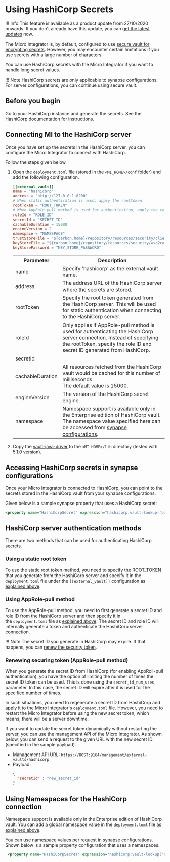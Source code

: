 # Using HashiCorp Secrets 

!!! Info
    This feature is available as a product update from 27/10/2020 onwards. If you don't already have this update, you can [get the latest updates](https://updates.docs.wso2.com/en/latest/updates/overview/) now.

The Micro Integrator is, by default, configured to use [secure vault for encrypting secrets](encrypting_plain_text.md). However, you may encounter certain limitations if you use secrets with a large number of characters.

You can use HashiCorp secrets with the Micro Integrator if you want to handle long secret values.

!!! Note
    HashiCorp secrets are only applicable to synapse configurations. For server configurations, you can continue using secure vault.

## Before you begin

Go to your HashiCorp instance and generate the secrets. See the HashiCorp documentation for instructions.

## Connecting MI to the HashiCorp server

Once you have set up the secrets in the HashiCorp server, you can configure the Micro Integrator to connect with HashiCorp.

Follow the steps given below.

1.  Open the `deployment.toml` file (stored in the `<MI_HOME>/conf` folder) and add the following configuration. 

    ```toml
    [[external_vault]]
    name = "hashicorp"
    address = "http://127.0.0.1:8200"
    # When static authentication is used, apply the rootToken:
    rootToken = "ROOT_TOKEN"
    # When AppRole-pull method is used for authentication, apply the roleId and secretId:
    roleId = "ROLE_ID"
    secretId = "SECRET_ID"
    cachableDuration = 15000
    engineVersion = 2
    namespace = "NAMESPACE"
    trustStoreFile = "${carbon.home}/repository/resources/security/client-truststore.jks"
    keyStoreFile = "${carbon.home}/repository/resources/security/wso2carbon.jks"
    keyStorePassword = "KEY_STORE_PASSWORD"
    ```

    <table>
        <tr>
            <th>
                Parameter
            </th>
            <th>
                Description
            </th>
        </tr>
        <tr>
            <td>
                name
            </td>
            <td>
                Specify 'hashicorp' as the external vault name.
            </td>
        </tr>
        <tr>
            <td>
                address
            </td>
            <td>
                The address URL of the HashiCorp server where the secrets are stored.
            </td>
        </tr>
        <tr>
            <td>
                rootToken
            </td>
            <td>
                Specify the root token generated from the HashiCorp server. This will be used for static authentication when connecting to the HashiCorp server.
            </td>
        </tr>
        <tr>
            <td>
                roleId
            </td>
            <td colspan="2">
                Only applies if AppRole-pull method is used for authenticating the HashiCorp server connection. Instead of specifying the rootToken, specify the role ID and secret ID generated from HashiCorp.
            </td>
        </tr>
        <tr>
            <td>
                secretId
            </td>
        </tr>
        <tr>
            <td>
                cachableDuration
            </td>
            <td>
                All resources fetched from the HashiCorp vault would be cached for this number of milliseconds.</br>
                The default value is 15000. 
            </td>
        </tr>
        <tr>
            <td>
                engineVersion
            </td>
            <td>
                The version of the HashiCorp secret engine. 
            </td>
        </tr>
        <tr>
            <td>
                namespace
            </td>
            <td>
                Namespace support is available only in the Enterprise edition of HashiCorp vault.
                The namespace value specified here can be accessed from <a href="#using-namespaces-for-the-hashicorp-connection">synapse configurations</a>. 
            </td>
        </tr>
    </table>

2.  Copy the [vault-java-driver](https://github.com/BetterCloud/vault-java-driver) to the `<MI_HOME>/lib` directory (tested with 5.1.0 version).

## Accessing HashiCorp secrets in synapse configurations

Once your Micro Integrator is connected to HashiCorp, you can point to the secrets stored in the HashiCorp vault from your synapse configurations.

Given below is a sample synapse property that uses a HashiCorp secret:

```xml
<property name="HashiCorpSecret" expression="hashicorp:vault-lookup('path-name', 'field-name') />
```

## HashiCorp server authentication methods

There are two methods that can be used for authenticating HashiCorp secrets.

### Using a static root token

To use the static root token method, you need to specify the ROOT_TOKEN that you generate from the HashiCorp server and specify it in the `deployment.toml` file under the `[[external_vault]]` configuration as [explained above](#connecting-mi-to-the-hashicorp-server).

### Using AppRole-pull method

To use the AppRole-pull method, you need to first generate a secret ID and role ID from the HashiCorp server and then specify it in the `deployment.toml` file as [explained above](#connecting-mi-to-the-hashicorp-server).
The secret ID and role ID will internally generate a token and authenticate the HashiCorp server connection.

!!! Note
    The secret ID you generate in HashiCorp may expire. If that happens, you can [renew the security token](#renewing-securing-token-approle-pull-method). 

### Renewing securing token (AppRole-pull method)

When you generate the secret ID from HashiCorp (for enabling AppRoll-pull authentication), you have the option of limiting the number of times the secret ID token can be used. This is done using the `secret_id_num_uses` parameter. 
In this case, the secret ID will expire after it is used for the specified number of times.   

In such situations, you need to regenerate a secret ID from HashiCorp and apply it to the Micro Integrator's `deployment.toml` file. However, you need to restart the Micro Integrator before
using the new secret token, which means, there will be a server downtime. 

If you want to update the secret token dynamically without restarting the server, you can use the management API of the Micro Integrator.
As shown below, you can send a request to the given URL with the new secret ID (specified in the sample payload).

-   Management API URL: `https://HOST:9164/management/external-vaults/hashicorp`
-   Payload:
    ```json
    {
      "secretId" : "new_secret_id" 
    }
    ```

## Using Namespaces for the HashiCorp connection

Namespace support is available only in the Enterprise edition of HashiCorp vault. 
You can add a global namespace value in the `deployment.toml` file as [explained above](#connecting-mi-to-the-hashicorp-server).

You can use namespace values per request in synapse configurations. Shown below is a sample property configuration that uses a namespaces.

```xml
 <property name="HashiCorpSecret" expression="hashicorp:vault-lookup('namespace', 'path-name', 'field-name') />
```